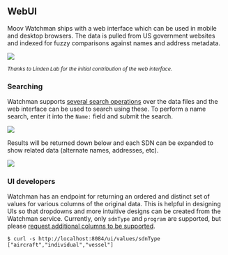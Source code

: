 ## WebUI

Moov Watchman ships with a web interface which can be used in mobile and desktop browsers. The data is pulled from US government websites and indexed for fuzzy comparisons against names and address metadata.

![](images/webui.png)

<em style="font-size:smaller;">Thanks to Linden Lab for the initial contribution of the web interface.</em>

### Searching

Watchman supports [several search operations](./search.md) over the data files and the web interface can be used to search using these. To perform a name search, enter it into the `Name:` field and submit the search.

![](images/search.png)

Results will be returned down below and each SDN can be expanded to show related data (alternate names, addresses, etc).

![](images/expand.png)

### UI developers

Watchman has an endpoint for returning an ordered and distinct set of values for various columns of the original data. This is helpful in designing UIs so that dropdowns and more intuitive designs can be created from the Watchman service. Currently, only `sdnType` and `program` are supported, but please [request additional columns to be supported](https://github.com/SecurityPPH/watchman/issues/new?title=values:%20{{column}}%20request).

```
$ curl -s http://localhost:8084/ui/values/sdnType
["aircraft","individual","vessel"]
```
